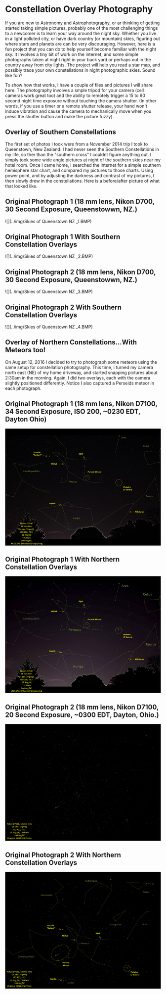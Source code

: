 # Constellation Overlay Photography

If you are new to Astronomy and Astrophotography, or ar thinking of getting started taking simple pictures, probably one of the most challenging things to a newcomer is to learn your way around the night sky. Whether you live in a light polluted city, or have dark country (or mountain) skies, figuring out where stars and planets are can be very discouraging. However, here is a fun project that you can do to help yourself become familiar with the night sky. It involves a tiny bit of work on the internet, and some simple photographs taken at night right in your back yard or perhaps out in the country away from city lights. The project will help you read a star map, and possibly trace your own constellations in night photographic skies. Sound like fun?

To show how that works, I have a couple of files and pictures I will share here. The photography involves a smple tripod for your camera (cell cameras work great too) and the ability to remotely trigger a 15 to 60 second night time exposure without touching the camera shutter. (In other words, if you use a timer or a remote shutter release, your hand won't induce vibration and cause the camera to mechanically move when you press the shutter button and make the picture fuzzy).  

## Overlay of Southern Constellations

The first set of photos I took were from a November 2014 trip I took to Queenstown, New Zealand. I had never seen the Southern Constellations in my life, so ther than the "southern cross" I couldnt figure anything out. I simply took some wide angle pictures at night of the southern skies near my hotel room. Once I came home, I searched the internet for a simple southern hemisphere star chart, and compared my pictures to those charts. Using power point, and by adjusting the darkness and contrast of my pictures, I then slowly drew in the constellations. Here is a before/after picture of what that looked like.

## Original Photograph 1 (18 mm lens, Nikon D700, 30 Second Exposure, Queenstowwn, NZ.) 

![](../img/Skies of Queenstown NZ _1.BMP)


## Original Photograph 1 With Southern Constellation Overlays  

![](../img/Skies of Queenstown NZ _2.BMP)

## Original Photograph 2 (18 mm lens, Nikon D700, 30 Second Exposure, Queenstowwn, NZ.) 

![](../img/Skies of Queenstown NZ _3.BMP)


## Original Photograph 2 With Southern Constellation Overlays  

![](../img/Skies of Queenstown NZ _4.BMP)


## Overlay of Northern Constellations...With Meteors too!

On August 12, 2016 I decided to try to photograph some meteors using the same setup for constellation photography. This time, i turned my camera north east (NE) of my home driveway, and started snapping pictures about 2:30am in the morning. Again, I did two overlays, each with the camera slightly positioned differently. Notice I also captured a Perseids meteor in each photograph.

## Original Photograph 1 (18 mm lens, Nikon D7100, 34 Second Exposure, ISO 200, ~0230 EDT, Dayton Ohio) 

![](../img/Perseids_1.TIF)


## Original Photograph 1 With Northern Constellation Overlays  

![](../img/Perseids_2.TIF)

## Original Photograph 2 (18 mm lens, Nikon D7100, 20 Second Exposure, ~0300 EDT, Dayton, Ohio.) 

![](../img/Perseids_3.TIF)


## Original Photograph 2 With Northern Constellation Overlays  

![](../img/Perseids_4.TIF)

